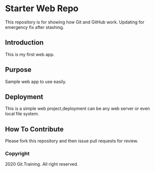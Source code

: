 # Starter Web Repo

This repository is for showing how Git and GitHub work. Updating for emergency fix after stashing. 

## Introduction

This is my first web app.

## Purpose

Sample web app to use easily.

## Deployment
This is a simple web project,deployment can be any web server or even local file system.

## How To Contribute

Please fork this repository and then issue pull requests for review.

### Copyright 

2020 Git.Training. All right reserved.
